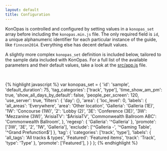```yaml
---
layout: default
title: Configuration
---
```


KonOpas is controlled and configured by setting values in a `konopas_set` array before including the `konopas.min.js` file. The only required field is `id`, a unique alphanumeric identifier for each particular instance of the guide, like `finncon2014`. Everything else has decent default values.

A slightly more complex `konopas_set` definition is included below, tailored to the sample data included with KonOpas. For a full list of the available parameters and their default values, take a look at the [src/app.js](https://github.com/eemeli/konopas/blob/master/src/app.js) file.

<br>

{% highlight javascript %}
var konopas_set = {
	'id': 'sample',
	'default_duration': 75,
	'tag_categories': ['track', 'type'],
	'time_show_am_pm': true,
	'show_all_days_by_default': false,
	'people_per_screen': 120,
	'use_server': true,
	'filters': {
		'day': {},
		'area': {
			'loc_level': 0,
			'labels': {
				'all_areas': 'Everywhere',
				'area': 'Other location',
				'Galleria': 'Galleria (1E)',
				'1W': 'Concourse (1W)',
				'2':  'Lobby (2)',
				'3E': 'Conference (3E)',
				'3W': 'Mezzanine (3W)',
				'ArisiaTV': '$ArisiaTV',
				'Commonwealth Ballroom ABC': 'Commonwealth Ballroom',
			},
			'regexp': { 'Galleria': '^Galleria' },
			'promote': ['3W', '3E', '2', '1W', 'Galleria'],
			'exclude': ['^Galleria -', '^Gaming Table', '^Grand Prefunction$']
		},
		'tag': {
			'categories': ['track', 'type'],
			'labels': {
				'all_tags': 'All tracks & types',
				'Featured': 'Featured items',
				'track': 'Track',
				'type': 'Type'
			},
			'promote': ['Featured'],
		}
	}
};
{% endhighlight %}
